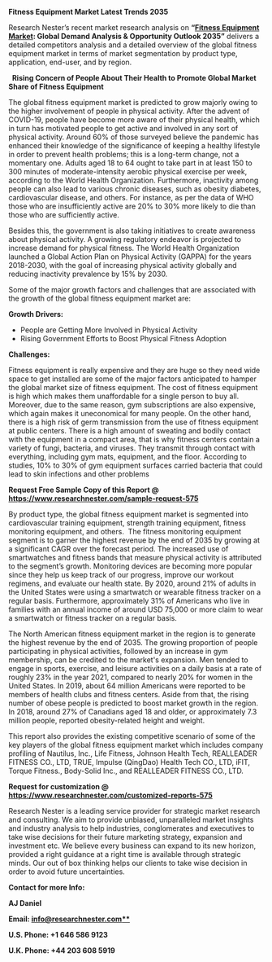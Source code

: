 ﻿**Fitness Equipment Market Latest Trends 2035**

Research Nester’s recent market research analysis on **“[Fitness Equipment Market](https://www.researchnester.com/reports/fitness-equipment-market/575): Global Demand Analysis & Opportunity Outlook 2035”** delivers a detailed competitors analysis and a detailed overview of the global fitness equipment market in terms of market segmentation by product type, application, end-user, and by region.

` `**Rising Concern of People About Their Health to Promote Global Market Share of Fitness Equipment** 

The global fitness equipment market is predicted to grow majorly owing to the higher involvement of people in physical activity. After the advent of COVID-19, people have become more aware of their physical health, which in turn has motivated people to get active and involved in any sort of physical activity. Around 60% of those surveyed believe the pandemic has enhanced their knowledge of the significance of keeping a healthy lifestyle in order to prevent health problems; this is a long-term change, not a momentary one. Adults aged 18 to 64 ought to take part in at least 150 to 300 minutes of moderate-intensity aerobic physical exercise per week, according to the World Health Organization. Furthermore, inactivity among people can also lead to various chronic diseases, such as obesity diabetes, cardiovascular disease, and others. For instance, as per the data of WHO those who are insufficiently active are 20% to 30% more likely to die than those who are sufficiently active.

Besides this, the government is also taking initiatives to create awareness about physical activity. A growing regulatory endeavor is projected to increase demand for physical fitness. The World Health Organization launched a Global Action Plan on Physical Activity (GAPPA) for the years 2018-2030, with the goal of increasing physical activity globally and reducing inactivity prevalence by 15% by 2030. 


Some of the major growth factors and challenges that are associated with the growth of the global fitness equipment market are:

**Growth Drivers:**

- People are Getting More Involved in Physical Activity
- Rising Government Efforts to Boost Physical Fitness Adoption

**Challenges:**

Fitness equipment is really expensive and they are huge so they need wide space to get installed are some of the major factors anticipated to hamper the global market size of fitness equipment. The cost of fitness equipment is high which makes them unaffordable for a single person to buy all. Moreover, due to the same reason, gym subscriptions are also expensive, which again makes it uneconomical for many people. On the other hand, there is a high risk of germ transmission from the use of fitness equipment at public centers. There is a high amount of sweating and bodily contact with the equipment in a compact area, that is why fitness centers contain a variety of fungi, bacteria, and viruses. They transmit through contact with everything, including gym mats, equipment, and the floor. According to studies, 10% to 30% of gym equipment surfaces carried bacteria that could lead to skin infections and other problems

**Request Free Sample Copy of this Report @ <https://www.researchnester.com/sample-request-575>** 

By product type, the global fitness equipment market is segmented into cardiovascular training equipment, strength training equipment, fitness monitoring equipment, and others.  The fitness monitoring equipment segment is to garner the highest revenue by the end of 2035 by growing at a significant CAGR over the forecast period. The increased use of smartwatches and fitness bands that measure physical activity is attributed to the segment’s growth. Monitoring devices are becoming more popular since they help us keep track of our progress, improve our workout regimens, and evaluate our health state. By 2020, around 21% of adults in the United States were using a smartwatch or wearable fitness tracker on a regular basis. Furthermore, approximately 31% of Americans who live in families with an annual income of around USD 75,000 or more claim to wear a smartwatch or fitness tracker on a regular basis.

The North American fitness equipment market in the region is to generate the highest revenue by the end of 2035. The growing proportion of people participating in physical activities, followed by an increase in gym membership, can be credited to the market's expansion. Men tended to engage in sports, exercise, and leisure activities on a daily basis at a rate of roughly 23% in the year 2021, compared to nearly 20% for women in the United States. In 2019, about 64 million Americans were reported to be members of health clubs and fitness centers. Aside from that, the rising number of obese people is predicted to boost market growth in the region. In 2018, around 27% of Canadians aged 18 and older, or approximately 7.3 million people, reported obesity-related height and weight.

This report also provides the existing competitive scenario of some of the key players of the global fitness equipment market which includes company profiling of Nautilus, Inc., Life Fitness, Johnson Health Tech, REALLEADER FITNESS CO., LTD, TRUE, Impulse (QingDao) Health Tech CO., LTD, iFIT, Torque Fitness., Body-Solid Inc., and REALLEADER FITNESS CO., LTD.

**Request for customization @ <https://www.researchnester.com/customized-reports-575>**  

Research Nester is a leading service provider for strategic market research and consulting. We aim to provide unbiased, unparalleled market insights and industry analysis to help industries, conglomerates and executives to take wise decisions for their future marketing strategy, expansion and investment etc. We believe every business can expand to its new horizon, provided a right guidance at a right time is available through strategic minds. Our out of box thinking helps our clients to take wise decision in order to avoid future uncertainties.

**Contact for more Info:**

**AJ Daniel**

**Email: [info@researchnester.com**](mailto:info@researchnester.com)**

**U.S. Phone: +1 646 586 9123** 

**U.K. Phone: +44 203 608 5919**

